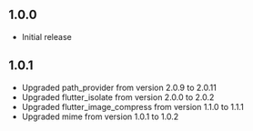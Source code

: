 ## 1.0.0

* Initial release

## 1.0.1

* Upgraded path_provider from version 2.0.9 to 2.0.11
* Upgraded flutter_isolate from version 2.0.0 to 2.0.2
* Upgraded flutter_image_compress from version 1.1.0 to 1.1.1
* Upgraded mime from version 1.0.1 to 1.0.2
